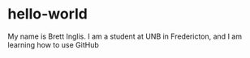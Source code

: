 # hello-world
My name is Brett Inglis. I am a student at UNB in Fredericton, and I am learning how to use GitHub
